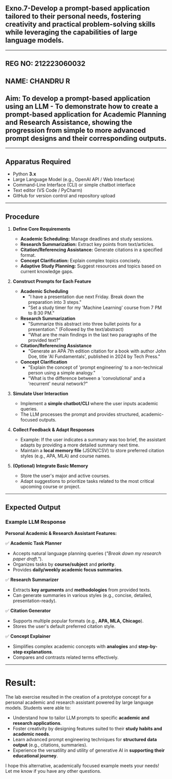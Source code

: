 ## Exno.7-Develop a prompt-based application tailored to their personal needs, fostering creativity and practical problem-solving skills while leveraging the capabilities of large language models.

---

## REG NO: 212223060032
## NAME: CHANDRU R
## Aim: To develop a prompt-based application using an LLM - To demonstrate how to create a prompt-based application for **Academic Planning and Research Assistance**, showing the progression from simple to more advanced prompt designs and their corresponding outputs.

---

## Apparatus Required
- Python **3.x**
- Large Language Model (e.g., OpenAI API / Web Interface)
- Command-Line Interface (CLI) or simple chatbot interface
- Text editor (VS Code / PyCharm)
- GitHub for version control and repository upload

---

## Procedure

1.  **Define Core Requirements**
    -   **Academic Scheduling:** Manage deadlines and study sessions.
    -   **Research Summarization:** Extract key points from text/articles.
    -   **Citation/Referencing Assistance:** Generate citations in a specified format.
    -   **Concept Clarification:** Explain complex topics concisely.
    -   **Adaptive Study Planning:** Suggest resources and topics based on current knowledge gaps.

2.  **Construct Prompts for Each Feature**
    -   **Academic Scheduling**
        -   "I have a presentation due next Friday. Break down the preparation into 3 steps."
        -   "Set a study timer for my 'Machine Learning' course from 7 PM to 8:30 PM."
    -   **Research Summarization**
        -   "Summarize this abstract into three bullet points for a presentation." (Followed by the text/abstract)
        -   "What are the main findings in the last two paragraphs of the provided text?"
    -   **Citation/Referencing Assistance**
        -   "Generate an APA 7th edition citation for a book with author John Doe, title 'AI Fundamentals', published in 2024 by Tech Press."
    -   **Concept Clarification**
        -   "Explain the concept of 'prompt engineering' to a non-technical person using a simple analogy."
        -   "What is the difference between a 'convolutional' and a 'recurrent' neural network?"

3.  **Simulate User Interaction**
    -   Implement a **simple chatbot/CLI** where the user inputs academic queries.
    -   The LLM processes the prompt and provides structured, academic-focused outputs.

4.  **Collect Feedback & Adapt Responses**
    -   Example: If the user indicates a summary was too brief, the assistant adapts by providing a more detailed summary next time.
    -   Maintain a **local memory file** (JSON/CSV) to store preferred citation styles (e.g., APA, MLA) and course names.

5.  **(Optional) Integrate Basic Memory**
    -   Store the user's major and active courses.
    -   Adapt suggestions to prioritize tasks related to the most critical upcoming course or project.

---

## Expected Output

### Example LLM Response

**Personal Academic & Research Assistant Features:**

✅ **Academic Task Planner**
-   Accepts natural language planning queries (*"Break down my research paper draft."*).
-   Organizes tasks by **course/subject** and **priority**.
-   Provides **daily/weekly academic focus summaries**.

✅ **Research Summarizer**
-   Extracts **key arguments** and **methodologies** from provided texts.
-   Can generate summaries in various styles (e.g., concise, detailed, presentation-ready).

✅ **Citation Generator**
-   Supports multiple popular formats (e.g., **APA, MLA, Chicago**).
-   Stores the user's default preferred citation style.

✅ **Concept Explainer**
-   Simplifies complex academic concepts with **analogies** and **step-by-step explanations**.
-   Compares and contrasts related terms effectively.

---

# Result:

The lab exercise resulted in the creation of a prototype concept for a personal academic and research assistant powered by large language models. Students were able to:

* Understand how to tailor LLM prompts to specific **academic and research applications**.
* Foster creativity by designing features suited to their **study habits and academic needs**.
* Learn advanced prompt engineering techniques for **structured data output** (e.g., citations, summaries).
* Experience the versatility and utility of generative AI in **supporting their educational journey**.

I hope this alternative, academically focused example meets your needs! Let me know if you have any other questions.
